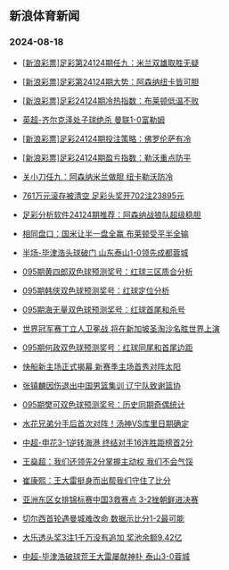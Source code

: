 ## 新浪体育新闻 
### 2024-08-18

+ [[新浪彩票]足彩第24124期任九：米兰双雄取胜无疑](https://sports.sina.com.cn/l/2024-08-17/doc-incixcsi6662559.shtml)

+ [[新浪彩票]足彩第24124期大势：阿森纳纽卡皆可胆](https://sports.sina.com.cn/l/2024-08-17/doc-incixcsi6662062.shtml)

+ [[新浪彩票]足彩24124期冷热指数：布莱顿低温不败](https://sports.sina.com.cn/l/2024-08-17/doc-incixcsq1790203.shtml)

+ [英超-齐尔克泽处子球绝杀 曼联1-0富勒姆](https://sports.sina.com.cn/g/pl/2024-08-17/doc-incixcsi6671822.shtml)

+ [[新浪彩票]足彩24124期投注策略：佛罗伦萨有冷](https://sports.sina.com.cn/l/2024-08-17/doc-incixcsn5012767.shtml)

+ [[新浪彩票]足彩24124期盈亏指数：勒沃重点防平](https://sports.sina.com.cn/l/2024-08-17/doc-incixcsn5012581.shtml)

+ [关小刀任九：阿森纳米兰做胆 纽卡勒沃防冷](https://sports.sina.com.cn/l/2024-08-17/doc-incixuqh6704882.shtml)

+ [761万元滚存被清空 足彩头奖开702注23895元](https://sports.sina.com.cn/l/2024-08-17/doc-incixcsi6660779.shtml)

+ [足彩分析软件24124期推荐：阿森纳战狼队超级稳胆](https://sports.sina.com.cn/l/2024-08-17/doc-incixcsn5013381.shtml)

+ [相同盘口：国米让半一盘全赢 布莱顿受平半全输](https://sports.sina.com.cn/l/2024-08-17/doc-incixqhc6455640.shtml)

+ [半场-毕津浩头球破门 山东泰山1-0领先成都蓉城](https://sports.sina.com.cn/china/j/2024-08-17/doc-inciyfee3264565.shtml)

+ [095期黄四郎双色球预测奖号：红球三区质合分析](https://sports.sina.com.cn/l/2024-08-17/doc-inciwhnw5429830.shtml)

+ [095期韩侠双色球预测奖号：红球定位分析](https://sports.sina.com.cn/l/2024-08-17/doc-inciwhnt7095049.shtml)

+ [095期海无量双色球预测奖号：红球首尾和杀号](https://sports.sina.com.cn/l/2024-08-17/doc-inciwhnw5429322.shtml)

+ [世界冠军赛丁立人卫冕战 将在新加坡圣淘沙名胜世界上演](https://sports.sina.com.cn/go/2024-08-17/doc-incixiyk4926904.shtml)

+ [095期何政双色球预测奖号：红球同尾和首尾边距](https://sports.sina.com.cn/l/2024-08-17/doc-inciwhny2206702.shtml)

+ [快船新主场正式揭幕 新赛季主场首秀对阵太阳](https://sports.sina.com.cn/basketball/nba/2024-08-17/doc-incixywe6599324.shtml)

+ [张镇麟因伤退出中国男篮集训 辽宁队致谢篮协](https://sports.sina.com.cn/basketball/cba/2024-08-17/doc-inciwnuw2099025.shtml)

+ [095期樊可双色球预测奖号：历史同期奇偶统计](https://sports.sina.com.cn/l/2024-08-17/doc-inciwhnt7092560.shtml)

+ [水花兄弟分手后首次对阵！汤神VS库里日期确定](https://sports.sina.com.cn/basketball/nba/2024-08-17/doc-incixywm1706191.shtml)

+ [中超-申花3-1逆转海港 终结对手16连胜距榜首2分](https://sports.sina.com.cn/china/j/2024-08-17/doc-inciymnf1492023.shtml)

+ [王燊超：我们还领先2分掌握主动权 我们不会气馁](https://sports.sina.com.cn/china/j/2024-08-17/doc-inciymmy6389557.shtml)

+ [崔康熙：王大雷挺身而出帮我们守住了比分](https://sports.sina.com.cn/china/j/2024-08-17/doc-inciymmy6390143.shtml)

+ [亚洲东区女排锦标赛中国3救赛点 3-2挫朝鲜进决赛](https://sports.sina.com.cn/others/volleyball/2024-08-17/doc-inciyfei1598930.shtml)

+ [切尔西首轮遇曼城难改命 数据示比分1-2最可能](https://sports.sina.com.cn/l/2024-08-18/doc-incivrqy0596158.shtml)

+ [大乐透头奖3注1千万没有追加 奖池余额9.42亿](https://sports.sina.com.cn/l/2024-08-17/doc-inciymnf1485986.shtml)

+ [中超-毕津浩破球荒王大雷屡献神扑 泰山3-0蓉城](https://sports.sina.com.cn/china/j/2024-08-17/doc-inciymnf1491743.shtml)

